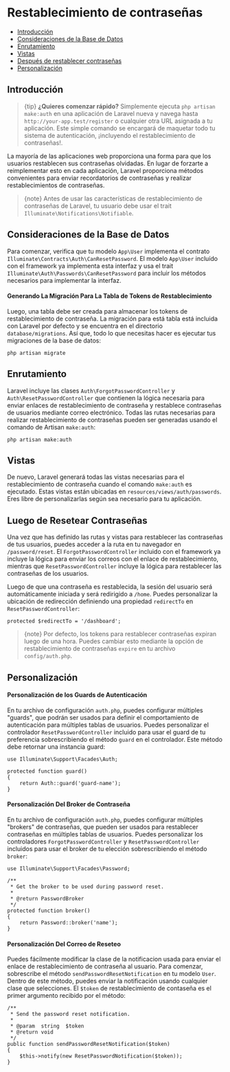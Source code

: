 # Restablecimiento de contraseñas

- [Introducción](#introduction)
- [Consideraciones de la Base de Datos](#resetting-database)
- [Enrutamiento](#resetting-routing)
- [Vistas](#resetting-views)
- [Después de restablecer contraseñas](#after-resetting-passwords)
- [Personalización](#password-customization)

<a name="introduction"></a>
## Introducción

> {tip} **¿Quieres comenzar rápido?** Simplemente ejecuta `php artisan make:auth` en una aplicación de Laravel nueva y navega hasta `http://your-app.test/register` o cualquier otra URL asignada a tu aplicación. Este simple comando se encargará de maquetar todo tu sistema de autenticación, ¡incluyendo el restablecimiento de contraseñas!.

La mayoría de las aplicaciones web proporciona una forma para que los usuarios restablecen sus contraseñas olvidadas. En lugar de forzarte a reimplementar esto en cada aplicación, Laravel proporciona métodos convenientes para enviar recordatorios de contraseñas y realizar restablecimientos de contraseñas.

> {note} Antes de usar las características de restablecimiento de contraseñas de Laravel, tu usuario debe usar el trait `Illuminate\Notifications\Notifiable`.

<a name="resetting-database"></a>
## Consideraciones de la Base de Datos

Para comenzar, verifica que tu modelo `App\User` implementa el contrato `Illuminate\Contracts\Auth\CanResetPassword`. El modelo `App\User` incluído con el framework ya implementa esta interfaz y usa el trait `Illuminate\Auth\Passwords\CanResetPassword` para incluir los métodos necesarios para implementar la interfaz.

#### Generando La Migración Para La Tabla de Tokens de Restablecimiento

Luego, una tabla debe ser creada para almacenar los tokens de restablecimiento de contraseña. La migración para está tabla está incluida con Laravel por defecto y se encuentra en el directorio `database/migrations`. Así que, todo lo que necesitas hacer es ejecutar tus migraciones de la base de datos:

    php artisan migrate

<a name="resetting-routing"></a>
## Enrutamiento

Laravel incluye las clases `Auth\ForgotPasswordController` y `Auth\ResetPasswordController` que contienen la lógica necesaria para enviar enlaces de restablecimiento de contraseña y restablece contraseñas de usuarios mediante correo electrónico. Todas las rutas necesarias para realizar restablecimiento de contraseñas pueden ser generadas usando el comando de Artisan `make:auth`:

    php artisan make:auth

<a name="resetting-views"></a>
## Vistas

De nuevo, Laravel generará todas las vistas necesarias para el restablecimiento de contraseña cuando el comando `make:auth` es ejecutado. Estas vistas están ubicadas en `resources/views/auth/passwords`. Eres libre de personalizarlas según sea necesario para tu aplicación.

<a name="after-resetting-passwords"></a>
## Luego de Resetear Contraseñas

Una vez que has definido las rutas y vistas para restablecer las contraseñas de tus usuarios, puedes acceder a la ruta en tu navegador en `/password/reset`. El `ForgotPasswordController` incluido con el framework ya incluye la lógica para enviar los correos con el enlace de restablecimiento, mientras que `ResetPasswordController` incluye la lógica para restablecer las contraseñas de los usuarios.

Luego de que una contraseña es restablecida, la sesión del usuario será automáticamente iniciada y será redirigido a `/home`. Puedes personalizar la ubicación de redirección definiendo una propiedad `redirectTo` en `ResetPasswordController`:

    protected $redirectTo = '/dashboard';

> {note} Por defecto, los tokens para restablecer contraseñas expiran luego de una hora. Puedes cambiar esto mediante la opción de restablecimiento de contraseñas `expire` en tu archivo `config/auth.php`.

<a name="password-customization"></a>
## Personalización

#### Personalización de los Guards de Autenticación

En tu archivo de configuración `auth.php`, puedes configurar múltiples "guards", que podrán ser usados para definir el comportamiento de autenticación para múltiples tablas de usuarios. Puedes personalizar el controlador `ResetPasswordController` incluido para usar el guard de tu preferencia sobrescribiendo el método `guard` en el controlador. Este método debe retornar una instancia guard:

    use Illuminate\Support\Facades\Auth;

    protected function guard()
    {
        return Auth::guard('guard-name');
    }

#### Personalización Del Broker de Contraseña

En tu archivo de configuración `auth.php`, puedes configurar múltiples "brokers" de contraseñas, que pueden ser usados para restablecer contraseñas en múltiples tablas de usuarios. Puedes personalizar los controladores `ForgotPasswordController` y `ResetPasswordController` incluidos para usar el broker de tu elección sobrescribiendo el método `broker`:

    use Illuminate\Support\Facades\Password;

    /**
     * Get the broker to be used during password reset.
     *
     * @return PasswordBroker
     */
    protected function broker()
    {
        return Password::broker('name');
    }

#### Personalización Del Correo de Reseteo

Puedes fácilmente modificar la clase de la notificacion usada para enviar el enlace de restablecimiento de contraseña al usuario. Para comenzar, sobrescribe el método `sendPasswordResetNotification` en tu modelo `User`. Dentro de este método, puedes enviar la notificación usando cualquier clase que selecciones. El `$token` de restablecimiento de contaseña es el primer argumento recibido por el método:

    /**
     * Send the password reset notification.
     *
     * @param  string  $token
     * @return void
     */
    public function sendPasswordResetNotification($token)
    {
        $this->notify(new ResetPasswordNotification($token));
    }
